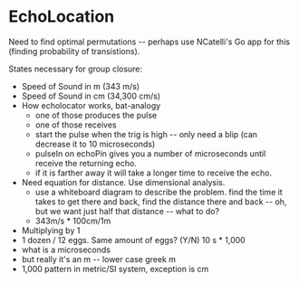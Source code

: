 EchoLocation
============

Need to find optimal permutations -- perhaps use NCatelli's Go app for this (finding probability of transistions).

States necessary for group closure:
* Speed of Sound in m   (343 m/s)
* Speed of Sound in cm (34,300 cm/s)
* How echolocator works, bat-analogy
  * one of those produces the pulse
  * one of those receives
  * start the pulse when the trig is high -- only need a blip (can decrease it to 10 microseconds)
  * pulseIn on echoPin gives you a number of microseconds until receive the returning echo.
  * if it is farther away it will take a longer time to receive the echo.
* Need equation for distance.  Use dimensional analysis.
  * use a whiteboard diagram to describe the problem.  find the time it takes to get there and back, find the distance there and back -- oh, but we want just half that distance -- what to do?
  * 343m/s * 100cm/1m
* Multiplying by 1 
 * 1 dozen / 12 eggs.  Same amount of eggs? (Y/N)  10 s * 1,000
* what is a microseconds
 * but really it's an m -- lower case greek m
 * 1,000 pattern in metric/SI system, exception is cm
